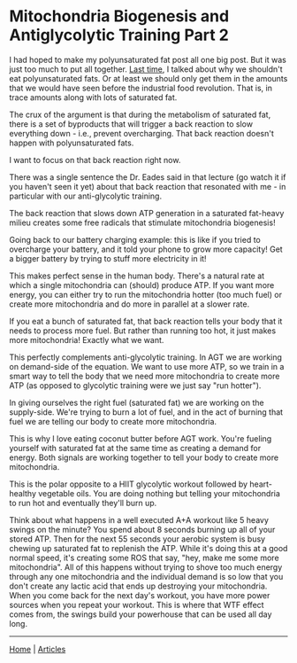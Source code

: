# Mitochondria Biogenesis and Antiglycolytic Training Part 2

I had hoped to make my polyunsaturated fat post all one big post. But it was just too much to put all together. [Last time](mitochondria-biogenesis-and-antiglycolytic-training-part-1.md), I talked about why we shouldn't eat polyunsaturated fats. Or at least we should only get them in the amounts that we would have seen before the industrial food revolution. That is, in trace amounts along with lots of saturated fat.

The crux of the argument is that during the metabolism of saturated fat, there is a set of byproducts that will trigger a back reaction to slow everything down - i.e., prevent overcharging. That back reaction doesn't happen with polyunsaturated fats.

I want to focus on that back reaction right now. 

There was a single sentence the Dr. Eades said in that lecture (go watch it if you haven't seen it yet) about that back reaction that resonated with me - in particular with our anti-glycolytic training.

The back reaction that slows down ATP generation in a saturated fat-heavy milieu creates some free radicals that stimulate mitochondria biogenesis!

Going back to our battery charging example: this is like if you tried to overcharge your battery, and it told your phone to grow more capacity! Get a bigger battery by trying to stuff more electricity in it!

This makes perfect sense in the human body. There's a natural rate at which a single mitochondria can (should) produce ATP. If you want more energy, you can either try to run the mitochondria hotter (too much fuel) or create more mitochondria and do more in parallel at a slower rate.

If you eat a bunch of saturated fat, that back reaction tells your body that it needs to process more fuel. But rather than running too hot, it just makes more mitochondria! Exactly what we want.

This perfectly complements anti-glycolytic training. In AGT we are working on demand-side of the equation. We want to use more ATP, so we train in a smart way to tell the body that we need more mitochondria to create more ATP (as opposed to glycolytic training were we just say "run hotter"). 

In giving ourselves the right fuel (saturated fat) we are working on the supply-side. We're trying to burn a lot of fuel, and in the act of burning that fuel we are telling our body to create more mitochondria.

This is why I love eating coconut butter before AGT work. You're fueling yourself with saturated fat at the same time as creating a demand for energy. Both signals are working together to tell your body to create more mitochondria.

This is the polar opposite to a HIIT glycolytic workout followed by heart-healthy vegetable oils. You are doing nothing but telling your mitochondria to run hot and eventually they'll burn up.

Think about what happens in a well executed A+A workout like 5 heavy swings on the minute? You spend about 8 seconds burning up all of your stored ATP. Then for the next 55 seconds your aerobic system is busy chewing up saturated fat to replenish the ATP. While it's doing this at a good normal speed, it's creating some ROS that say, "hey, make me some more mitochondria". All of this happens without trying to shove too much energy through any one mitochondria and the individual demand is so low that you don't create any lactic acid that ends up destroying your mitochondria. When you come back for the next day's workout, you have more power sources when you repeat your workout. This is where that WTF effect comes from, the swings build your powerhouse that can be used all day long.

----

[Home](../../index.md) | [Articles](../../articles.md)
